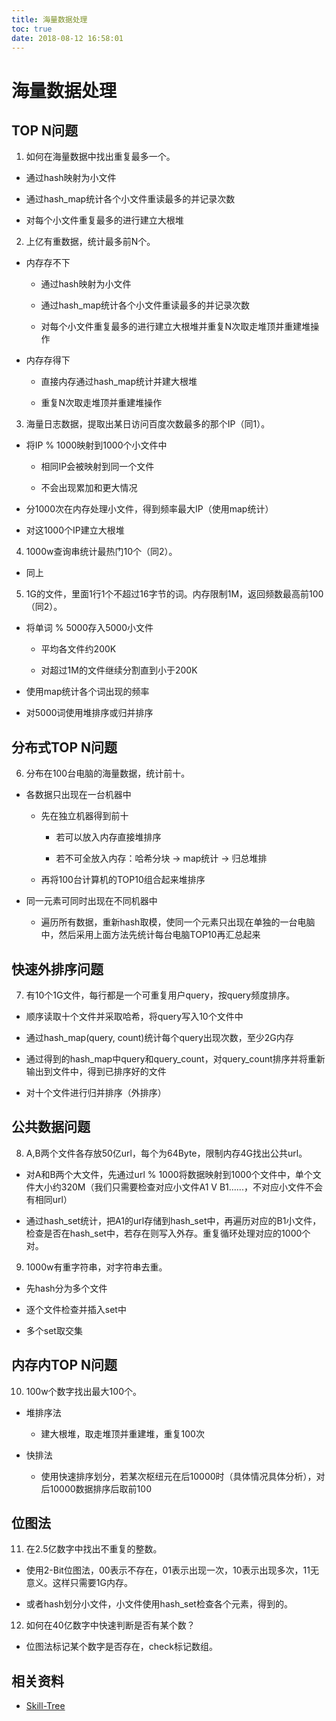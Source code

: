 ```yaml
---
title: 海量数据处理
toc: true
date: 2018-08-12 16:58:01
---
```

# 海量数据处理


## TOP N问题

1. 如何在海量数据中找出重复最多一个。

- 通过hash映射为小文件

- 通过hash_map统计各个小文件重读最多的并记录次数

- 对每个小文件重复最多的进行建立大根堆

2. 上亿有重数据，统计最多前N个。

- 内存存不下

    - 通过hash映射为小文件

    - 通过hash_map统计各个小文件重读最多的并记录次数

    - 对每个小文件重复最多的进行建立大根堆并重复N次取走堆顶并重建堆操作

- 内存存得下

    - 直接内存通过hash_map统计并建大根堆

    - 重复N次取走堆顶并重建堆操作

3. 海量日志数据，提取出某日访问百度次数最多的那个IP（同1）。

- 将IP % 1000映射到1000个小文件中

    - 相同IP会被映射到同一个文件

    - 不会出现累加和更大情况

- 分1000次在内存处理小文件，得到频率最大IP（使用map统计）

- 对这1000个IP建立大根堆

4. 1000w查询串统计最热门10个（同2）。

- 同上


5. 1G的文件，里面1行1个不超过16字节的词。内存限制1M，返回频数最高前100（同2）。

- 将单词 % 5000存入5000小文件

    - 平均各文件约200K

    - 对超过1M的文件继续分割直到小于200K

- 使用map统计各个词出现的频率

- 对5000词使用堆排序或归并排序

## 分布式TOP N问题

6. 分布在100台电脑的海量数据，统计前十。

- 各数据只出现在一台机器中

    - 先在独立机器得到前十

        - 若可以放入内存直接堆排序

        - 若不可全放入内存：哈希分块 -> map统计 -> 归总堆排

    - 再将100台计算机的TOP10组合起来堆排序

- 同一元素可同时出现在不同机器中

    - 遍历所有数据，重新hash取模，使同一个元素只出现在单独的一台电脑中，然后采用上面方法先统计每台电脑TOP10再汇总起来

## 快速外排序问题

7. 有10个1G文件，每行都是一个可重复用户query，按query频度排序。

- 顺序读取十个文件并采取哈希，将query写入10个文件中

- 通过hash_map(query, count)统计每个query出现次数，至少2G内存

- 通过得到的hash_map中query和query_count，对query_count排序并将重新输出到文件中，得到已排序好的文件

- 对十个文件进行归并排序（外排序）

## 公共数据问题

8. A,B两个文件各存放50亿url，每个为64Byte，限制内存4G找出公共url。

- 对A和B两个大文件，先通过url % 1000将数据映射到1000个文件中，单个文件大小约320M（我们只需要检查对应小文件A1 V B1......，不对应小文件不会有相同url）

- 通过hash_set统计，把A1的url存储到hash_set中，再遍历对应的B1小文件，检查是否在hash_set中，若存在则写入外存。重复循环处理对应的1000个对。

9. 1000w有重字符串，对字符串去重。

- 先hash分为多个文件

- 逐个文件检查并插入set中

- 多个set取交集

## 内存内TOP N问题

10. 100w个数字找出最大100个。

- 堆排序法

    - 建大根堆，取走堆顶并重建堆，重复100次

- 快排法

    - 使用快速排序划分，若某次枢纽元在后10000时（具体情况具体分析），对后10000数据排序后取前100

## 位图法

11. 在2.5亿数字中找出不重复的整数。

- 使用2-Bit位图法，00表示不存在，01表示出现一次，10表示出现多次，11无意义。这样只需要1G内存。

- 或者hash划分小文件，小文件使用hash_set检查各个元素，得到的。

12. 如何在40亿数字中快速判断是否有某个数？

- 位图法标记某个数字是否存在，check标记数组。



## 相关资料

- [Skill-Tree](https://github.com/linw7/Skill-Tree)
